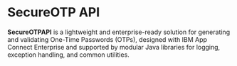 # SecureOTP API
**SecureOTPAPI** is a lightweight and enterprise-ready solution for generating and validating One-Time Passwords (OTPs), designed with IBM App Connect Enterprise and supported by modular Java libraries for logging, exception handling, and common utilities.
